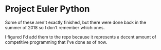 # Project Euler Python
Some of these aren't exactly finished, but there were done back in the summer of 2018 so I don't remember which ones.

I figured I'd add them to the repo because it represents a decent amount of competitive programming that I've done as of now.